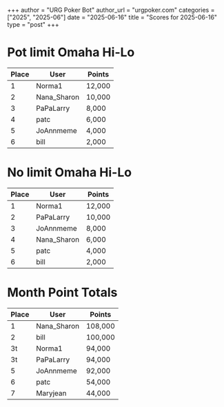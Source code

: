 +++
author = "URG Poker Bot"
author_url = "urgpoker.com"
categories = ["2025", "2025-06"]
date = "2025-06-16"
title = "Scores for 2025-06-16"
type = "post"
+++
# Pot limit Omaha Hi-Lo

| Place | User | Points |
|-------|------|--------|
| 1 | Norma1 | 12,000 |
| 2 | Nana_Sharon | 10,000 |
| 3 | PaPaLarry | 8,000 |
| 4 | patc | 6,000 |
| 5 | JoAnnmeme | 4,000 |
| 6 | bill | 2,000 |

# No limit Omaha Hi-Lo

| Place | User | Points |
|-------|------|--------|
| 1 | Norma1 | 12,000 |
| 2 | PaPaLarry | 10,000 |
| 3 | JoAnnmeme | 8,000 |
| 4 | Nana_Sharon | 6,000 |
| 5 | patc | 4,000 |
| 6 | bill | 2,000 |

# Month Point Totals

| Place | User | Points |
|-------|------|--------|
| 1 | Nana_Sharon | 108,000 |
| 2 | bill | 100,000 |
| 3t | Norma1 | 94,000 |
| 3t | PaPaLarry | 94,000 |
| 5 | JoAnnmeme | 92,000 |
| 6 | patc | 54,000 |
| 7 | Maryjean | 44,000 |
